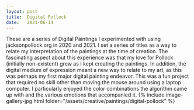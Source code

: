 ```yaml
---
layout: post
title:  Digital Pollock
date:   2021-06-14
---
```

These are a series of Digital Paintings I experimented with using jacksonpollock.org in 2020 and 2021. 
I set a series of titles as a way to relate my interpretation of the paintings at the time of creation.
The fascinating aspect about this experience was that my love for Pollock (initially non-existent) grew as I kept creating the paintings.
In addition, the digital medium of expression meant a new way to relate to my art, as this was perhaps my first major digital painting endeavor.
This was a fun project that required no skill other than moving the mouse around using a laptop computer. 
I particularly enjoyed the color combinations the algorithm came up with and the various emotions that accompanied it.
{% include image-gallery-jpg.html folder="/assets/creative/paintings/digital-pollock" %}
